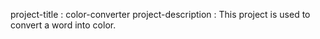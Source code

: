 project-title : color-converter
project-description : This project is used to convert a word into color.
